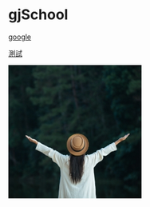 # gjSchool

[google](https://www.google.com.tw/)

[測試](page/1/index.html)

![照片](images/gallery/1.jpg)


